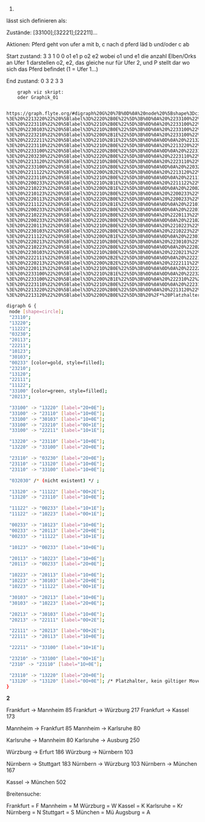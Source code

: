 1)

lässt sich definieren als:

Zustände:	[33100];[32221];[22211]...

Aktionen: 	Pferd geht von ufer a mit b, c nach d
		pferd läd b und/oder c ab


Start zustand: 	3  3  1  0  0
		o1 e1 p o2 e2
		wobei o1 und e1 die anzahl Elben/Orks an Ufer 1 darstellen
		o2, e2, das gleiche nur für Ufer 2,
		und P stellt dar wo sich das Pferd befindet (1 = Ufer 1...)
		
End zustand:	0  3  2  3  3

		
        graph viz skript:
        oder Graphik_01

        https://graph.flyte.org/#digraph%20G%20%7B%0D%0A%20node%20%5Bshape%3Dcircle%5D%3B%0D%0A%20%2223110%22%3B%0D%0A%20%2213220%22%3B%0D%0A%20%2211222%22%3B%0D%0A%20%2203230%22%3B%0D%0A%20%2220113%22%3B%0D%0A%20%2222211%22%3B%0D%0A%20%2210123%22%3B%0D%0A%20%2230103%22%3B%0D%0A%20%2200233%22%20%5Bcolor%3Dgold%2C%20style%3Dfilled%5D%3B%0D%0A%20%2223210%22%3B%0D%0A%20%2213120%22%3B%0D%0A%20%2222111%22%3B%0D%0A%20%2211122%22%3B%0D%0A%20%2233100%22%20%5Bcolor%3Dgreen%2C%20style%3Dfilled%5D%3B%0D%0A%20%2220213%22%3B%0D%0A%0D%0A%20%2233100%22%20-%3E%20%2213220%22%20%5Blabel%3D%222O%2B0E%22%5D%3B%0D%0A%20%2233100%22%20-%3E%20%2223110%22%20%5Blabel%3D%221O%2B0E%22%5D%3B%0D%0A%20%2233100%22%20-%3E%20%2230103%22%20%5Blabel%3D%221O%2B0E%22%5D%3B%0D%0A%20%2233100%22%20-%3E%20%2223210%22%20%5Blabel%3D%220O%2B1E%22%5D%3B%0D%0A%20%2233100%22%20-%3E%20%2222211%22%20%5Blabel%3D%221O%2B1E%22%5D%3B%0D%0A%0D%0A%20%2213220%22%20-%3E%20%2223110%22%20%5Blabel%3D%221O%2B0E%22%5D%3B%0D%0A%20%2213220%22%20-%3E%20%2233100%22%20%5Blabel%3D%222O%2B0E%22%5D%3B%0D%0A%0D%0A%20%2223110%22%20-%3E%20%2203230%22%20%5Blabel%3D%222O%2B0E%22%5D%3B%0D%0A%20%2223110%22%20-%3E%20%2213120%22%20%5Blabel%3D%221O%2B0E%22%5D%3B%0D%0A%20%2223110%22%20-%3E%20%2233100%22%20%5Blabel%3D%221O%2B0E%22%5D%3B%0D%0A%0D%0A%20%22032030%22%20%2F*%20(nicht%20existent)%20*%2F%20%3B%0D%0A%0D%0A%20%2213120%22%20-%3E%20%2211122%22%20%5Blabel%3D%220O%2B2E%22%5D%3B%0D%0A%20%2213120%22%20-%3E%20%2223110%22%20%5Blabel%3D%221O%2B0E%22%5D%3B%0D%0A%0D%0A%20%2211122%22%20-%3E%20%2200233%22%20%5Blabel%3D%221O%2B1E%22%5D%3B%0D%0A%20%2211122%22%20-%3E%20%2210223%22%20%5Blabel%3D%220O%2B1E%22%5D%3B%0D%0A%0D%0A%20%2200233%22%20-%3E%20%2210123%22%20%5Blabel%3D%221O%2B0E%22%5D%3B%0D%0A%20%2200233%22%20-%3E%20%2220113%22%20%5Blabel%3D%222O%2B0E%22%5D%3B%0D%0A%20%2200233%22%20-%3E%20%2211122%22%20%5Blabel%3D%221O%2B1E%22%5D%3B%0D%0A%0D%0A%20%2210123%22%20-%3E%20%2200233%22%20%5Blabel%3D%221O%2B0E%22%5D%3B%0D%0A%0D%0A%20%2220113%22%20-%3E%20%2210223%22%20%5Blabel%3D%221O%2B0E%22%5D%3B%0D%0A%20%2220113%22%20-%3E%20%2200233%22%20%5Blabel%3D%222O%2B0E%22%5D%3B%0D%0A%0D%0A%20%2210223%22%20-%3E%20%2220113%22%20%5Blabel%3D%221O%2B0E%22%5D%3B%0D%0A%20%2210223%22%20-%3E%20%2230103%22%20%5Blabel%3D%222O%2B0E%22%5D%3B%0D%0A%20%2210223%22%20-%3E%20%2211122%22%20%5Blabel%3D%220O%2B1E%22%5D%3B%0D%0A%0D%0A%20%2230103%22%20-%3E%20%2220213%22%20%5Blabel%3D%221O%2B0E%22%5D%3B%0D%0A%20%2230103%22%20-%3E%20%2210223%22%20%5Blabel%3D%222O%2B0E%22%5D%3B%0D%0A%0D%0A%20%2220213%22%20-%3E%20%2230103%22%20%5Blabel%3D%221O%2B0E%22%5D%3B%0D%0A%20%2220213%22%20-%3E%20%2222111%22%20%5Blabel%3D%220O%2B2E%22%5D%3B%0D%0A%0D%0A%20%2222111%22%20-%3E%20%2220213%22%20%5Blabel%3D%220O%2B2E%22%5D%3B%0D%0A%20%2222111%22%20-%3E%20%2220113%22%20%5Blabel%3D%221O%2B0E%22%5D%3B%0D%0A%0D%0A%20%2222211%22%20-%3E%20%2233100%22%20%5Blabel%3D%221O%2B1E%22%5D%3B%0D%0A%0D%0A%20%2223210%22%20-%3E%20%2233100%22%20%5Blabel%3D%220O%2B1E%22%5D%3B%0D%0A%20%222310%22%20-%3E%20%2223110%22%20%5Blabel%3D%221O%2B0E%22%5D%3B%0D%0A%0D%0A%20%2223110%22%20-%3E%20%2213220%22%20%5Blabel%3D%222O%2B0E%22%5D%3B%0D%0A%20%2213120%22%20-%3E%20%2213120%22%20%5Blabel%3D%220O%2B0E%22%5D%3B%20%2F*%20Platzhalter%2C%20kein%20g%C3%BCltiger%20Move%20*%2F%0D%0A%7D%0D%0A
        
```bash
digraph G {
 node [shape=circle];
 "23110";
 "13220";
 "11222";
 "03230";
 "20113";
 "22211";
 "10123";
 "30103";
 "00233" [color=gold, style=filled];
 "23210";
 "13120";
 "22111";
 "11122";
 "33100" [color=green, style=filled];
 "20213";

 "33100" -> "13220" [label="2O+0E"];
 "33100" -> "23110" [label="1O+0E"];
 "33100" -> "30103" [label="1O+0E"];
 "33100" -> "23210" [label="0O+1E"];
 "33100" -> "22211" [label="1O+1E"];

 "13220" -> "23110" [label="1O+0E"];
 "13220" -> "33100" [label="2O+0E"];

 "23110" -> "03230" [label="2O+0E"];
 "23110" -> "13120" [label="1O+0E"];
 "23110" -> "33100" [label="1O+0E"];

 "032030" /* (nicht existent) */ ;

 "13120" -> "11122" [label="0O+2E"];
 "13120" -> "23110" [label="1O+0E"];

 "11122" -> "00233" [label="1O+1E"];
 "11122" -> "10223" [label="0O+1E"];

 "00233" -> "10123" [label="1O+0E"];
 "00233" -> "20113" [label="2O+0E"];
 "00233" -> "11122" [label="1O+1E"];

 "10123" -> "00233" [label="1O+0E"];

 "20113" -> "10223" [label="1O+0E"];
 "20113" -> "00233" [label="2O+0E"];

 "10223" -> "20113" [label="1O+0E"];
 "10223" -> "30103" [label="2O+0E"];
 "10223" -> "11122" [label="0O+1E"];

 "30103" -> "20213" [label="1O+0E"];
 "30103" -> "10223" [label="2O+0E"];

 "20213" -> "30103" [label="1O+0E"];
 "20213" -> "22111" [label="0O+2E"];

 "22111" -> "20213" [label="0O+2E"];
 "22111" -> "20113" [label="1O+0E"];

 "22211" -> "33100" [label="1O+1E"];

 "23210" -> "33100" [label="0O+1E"];
 "2310" -> "23110" [label="1O+0E"];

 "23110" -> "13220" [label="2O+0E"];
 "13120" -> "13120" [label="0O+0E"]; /* Platzhalter, kein gültiger Move */
}

```
**2**

Frankfurt -> Mannheim 85
Frankfurt -> Würzburg 217
Frankfurt -> Kassel 173

Mannheim -> Frankfurt 85
Mannheim -> Karlsruhe 80

Karlsruhe -> Mannheim 80
Karlsruhe -> Ausburg 250

Würzburg -> Erfurt 186
Würzburg -> Nürnbern 103

Nürnbern -> Stuttgart 183
Nürnbern -> Würzburg 103
Nürnbern -> München 167

Kassel -> München 502

Breitensuche:

Frankfurt = F
Mannheim = M
Würzburg = W
Kassel = K
Karlsruhe = Kr
Nürnberg = N
Stuttgart = S
München = Mü
Augsburg = A



